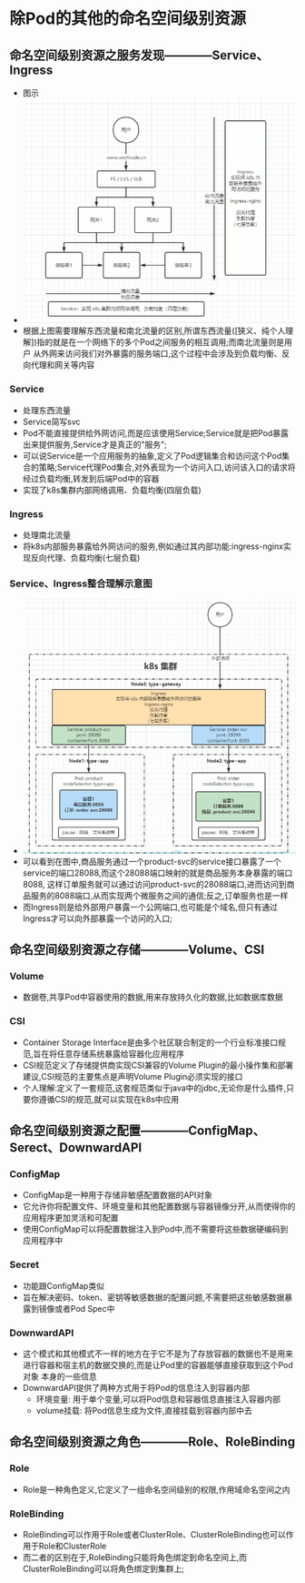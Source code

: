 # 除Pod的其他的命名空间级别资源
  
  ## 命名空间级别资源之服务发现————Service、Ingress
  - 图示
  - ![img.png](../images/东西流量、南北流量理解示意图.png)
  - 根据上图需要理解东西流量和南北流量的区别,所谓东西流量([狭义、纯个人理解])指的就是在一个网络下的多个Pod之间服务的相互调用;而南北流量则是用户
  从外网来访问我们对外暴露的服务端口,这个过程中会涉及到负载均衡、反向代理和网关等内容

  ### Service
  - 处理东西流量
  - Service简写svc
  - Pod不能直接提供给外网访问,而是应该使用Service;Service就是把Pod暴露出来提供服务,Service才是真正的"服务";
  - 可以说Service是一个应用服务的抽象,定义了Pod逻辑集合和访问这个Pod集合的策略;Service代理Pod集合,对外表现为一个访问入口,访问该入口的请求将
  经过负载均衡,转发到后端Pod中的容器
  - 实现了k8s集群内部网络调用、负载均衡(四层负载)

  ### Ingress
  - 处理南北流量
  - 将k8s内部服务暴露给外网访问的服务,例如通过其内部功能:ingress-nginx实现反向代理、负载均衡(七层负载)

  ### Service、Ingress整合理解示意图
  - ![img.png](../images/Ingress、Service理解示意图.png)
  - 可以看到在图中,商品服务通过一个product-svc的service接口暴露了一个service的端口28088,而这个28088端口映射的就是商品服务本身暴露的端口8088,
  这样订单服务就可以通过访问product-svc的28088端口,进而访问到商品服务的8088端口,从而实现两个微服务之间的通信;反之,订单服务也是一样
  - 而Ingress则是给外部用户暴露一个公网端口,也可能是个域名,但只有通过Ingress才可以向外部暴露一个访问的入口;
  

  ## 命名空间级别资源之存储————Volume、CSI
  
  ### Volume
  - 数据卷,共享Pod中容器使用的数据,用来存放持久化的数据,比如数据库数据

  ### CSI
  - Container Storage Interface是由多个社区联合制定的一个行业标准接口规范,旨在将任意存储系统暴露给容器化应用程序
  - CSI规范定义了存储提供商实现CSI兼容的Volume Plugin的最小操作集和部署建议,CSI规范的主要焦点是声明Volume Plugin必须实现的接口
  - 个人理解:定义了一套规范,这套规范类似于java中的jdbc,无论你是什么插件,只要你遵循CSI的规范,就可以实现在k8s中应用

  ## 命名空间级别资源之配置————ConfigMap、Serect、DownwardAPI

  ### ConfigMap
  - ConfigMap是一种用于存储非敏感配置数据的API对象
  - 它允许你将配置文件、环境变量和其他配置数据与容器镜像分开,从而使得你的应用程序更加灵活和可配置
  - 使用ConfigMap可以将配置数据注入到Pod中,而不需要将这些数据硬编码到应用程序中

  ### Secret
  - 功能跟ConfigMap类似
  - 旨在解决密码、token、密钥等敏感数据的配置问题,不需要把这些敏感数据暴露到镜像或者Pod Spec中

  ### DownwardAPI
  - 这个模式和其他模式不一样的地方在于它不是为了存放容器的数据也不是用来进行容器和宿主机的数据交换的,而是让Pod里的容器能够直接获取到这个Pod对象
  本身的一些信息
  - DownwardAPI提供了两种方式用于将Pod的信息注入到容器内部
    - 环境变量: 用于单个变量,可以将Pod信息和容器信息直接注入容器内部
    - volume挂载: 将Pod信息生成为文件,直接挂载到容器内部中去

  ## 命名空间级别资源之角色————Role、RoleBinding
  
  ### Role
  - Role是一种角色定义,它定义了一组命名空间级别的权限,作用域命名空间之内

  ### RoleBinding
  - RoleBinding可以作用于Role或者ClusterRole、ClusterRoleBinding也可以作用于Role和ClusterRole
  - 而二者的区别在于,RoleBinding只能将角色绑定到命名空间上,而ClusterRoleBinding可以将角色绑定到集群上;